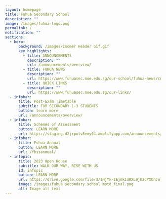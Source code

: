 ```yaml
---
layout: homepage
title: Fuhua Secondary School
description: ""
image: /images/fuhua-logo.png
permalink: /
notification: ""
sections:
  - hero:
      background: /images/Isomer Header Gif.gif
      key_highlights:
        - title: ANNOUNCEMENTS
          description: ""
          url: /announcements/overview/
        - title: FUHUA NEWS
          description: ""
          url: https://www.fuhuasec.moe.edu.sg/our-school/fuhua-news/cny23/
        - title: QUICK LINKS
          description: ""
          url: https://www.fuhuasec.moe.edu.sg/our-links/
  - infobar:
      title: Post-Exam Timetable
      subtitle: FOR SECONDARY 1-3 STUDENTS
      button: learn more
      url: /announcements/overview/
  - infobar:
      title: Schemes of Assessment
      button: LEARN MORE
      url: https://staging.d2jrpotv8emy04.amplifyapp.com/announcements/2023-scheme-of-assessments/
  - infobar:
      title: Fuhua Annual
      button: LEARN MORE
      url: /fhssannual/
  - infopic:
      title: 2023 Open House
      subtitle: WALK OUR WAY, RISE WITH US
      id: infopic
      button: LEARN MORE
      url: https://drive.google.com/file/d/1NjYk-IEjmkIdRXL9jh2CYXOhJulnLuGn/view?usp=sharing
      image: /images/fuhua secondary school motd_final.png
      alt: Image alt text
---
```

